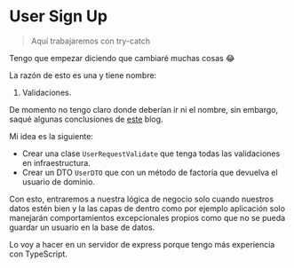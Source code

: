 # User Sign Up
> Aquí trabajaremos con try-catch

Tengo que empezar diciendo que cambiaré muchas cosas 😂

La razón de esto es una y tiene nombre:
1. Validaciones.

De momento no tengo claro donde deberían ir ni el nombre, sin embargo, saqué algunas conclusiones de [este](http://www.modestosanjuan.com/post/validaciones-donde-os-pongo/) blog.

Mi idea es la siguiente:

* Crear una clase `UserRequestValidate` que tenga todas las validaciones en infraestructura.
* Crear un DTO `UserDTO` que con un método de factoría que devuelva el usuario de dominio.

Con esto, entraremos a nuestra lógica de negocio solo cuando nuestros datos estén bien y la las capas de dentro como por ejemplo aplicación solo manejarán comportamientos excepcionales propios como que no se pueda guardar un usuario en la base de datos.

Lo voy a hacer en un servidor de express porque tengo más experiencia con TypeScript.

